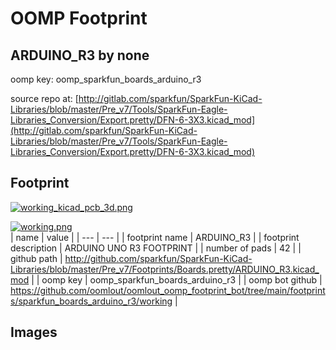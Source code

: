 # OOMP Footprint  
## ARDUINO_R3  by none  
  
oomp key: oomp_sparkfun_boards_arduino_r3  
  
source repo at: [http://gitlab.com/sparkfun/SparkFun-KiCad-Libraries/blob/master/Pre_v7/Tools/SparkFun-Eagle-Libraries_Conversion/Export.pretty/DFN-6-3X3.kicad_mod](http://gitlab.com/sparkfun/SparkFun-KiCad-Libraries/blob/master/Pre_v7/Tools/SparkFun-Eagle-Libraries_Conversion/Export.pretty/DFN-6-3X3.kicad_mod)  
## Footprint  
  
[![working_kicad_pcb_3d.png](working_kicad_pcb_3d_600.png)](working_kicad_pcb_3d.png)  
  
[![working.png](working_600.png)](working.png)  
| name | value | 
| --- | --- | 
| footprint name | ARDUINO_R3 | 
| footprint description | ARDUINO UNO R3 FOOTPRINT | 
| number of pads | 42 | 
| github path | http://github.com/sparkfun/SparkFun-KiCad-Libraries/blob/master/Pre_v7/Footprints/Boards.pretty/ARDUINO_R3.kicad_mod | 
| oomp key | oomp_sparkfun_boards_arduino_r3 | 
| oomp bot github | https://github.com/oomlout/oomlout_oomp_footprint_bot/tree/main/footprints/sparkfun_boards_arduino_r3/working | 
## Images  
